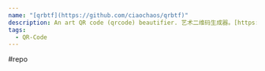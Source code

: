 ```yaml
---
name: "[qrbtf](https://github.com/ciaochaos/qrbtf)"
description: An art QR code (qrcode) beautifier. 艺术二维码生成器。[https://qrbtf.com](https://qrbtf.com)
tags:
  - QR-Code
---
```

#repo